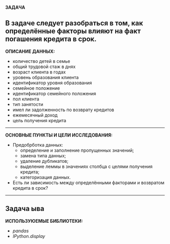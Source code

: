 **ЗАДАЧА**

**В задаче следует разобраться в том, как определённые факторы влияют на факт погашения кредита в срок.**
----------------------------------------
**ОПИСАНИЕ ДАННЫХ:** 
- количество детей в семье
- общий трудовой стаж в днях
- возраст клиента в годах
- уровень образования клиента
- идентификатор уровня образования
- семейное положение
- идентификатор семейного положения
- пол клиента
- тип занятости
- имел ли задолженность по возврату кредитов
- ежемесячный доход
- цель получения кредита
----------------------------------------
**ОСНОВНЫЕ ПУНКТЫ И ЦЕЛИ ИССЛЕДОВАНИЯ:**
- Предобрботка данных:
  - определение и заполнение пропущенных значений;
  - замена типа данных;
  - удаление дубликатов;
  - выделение леммы в значениях столбца с целями получения кредита;
  - категоризация данных.
- Есть ли зависимость между определёнными факторами и возвратом кредита в срок?
----------------------------------------
**Задача**
ыва
----------------------------------------
**ИСПОЛЬЗУЮЕМЫЕ БИБЛИОТЕКИ:**
- *pandas*
- *IPython.display*
